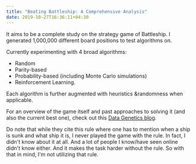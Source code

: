 ```yaml
---
title: "Beating Battleship: A Comprehensive Analysis"
date: 2019-10-27T16:36:11+04:30
---
```


It aims to be a complete study on the strategy game of Battleship.  I generated 1,000,000 different board positions to test algorithms on.  

Currently experimenting with 4 broad algorithms:

* Random
* Parity-based
* Probability-based (including Monte Carlo simulations)
* Reinforcement Learning. 
 
Each algorithm is further augmented with heuristics &randomness when applicable.

For an overview of the game itself and past approaches to solving it (and also the current best one), check out this [Data Genetics blog](http://www.datagenetics.com/blog/december32011/).

Do note that while they cite this rule where one has to mention when a ship is sunk and what ship it is, I never played the game with the rule. In fact, I didn't know about it at all. And a lot of people I know/have seen online didn't know either. And it makes the task harder without the rule. So with that in mind, I'm not utilizing that rule.